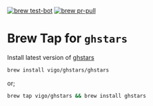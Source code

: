 [![brew test-bot](https://github.com/vigo/homebrew-ghstars/actions/workflows/tests.yml/badge.svg)](https://github.com/vigo/homebrew-ghstars/actions/workflows/tests.yml)
[![brew pr-pull](https://github.com/vigo/homebrew-ghstars/actions/workflows/publish.yml/badge.svg)](https://github.com/vigo/homebrew-ghstars/actions/workflows/publish.yml)

# Brew Tap for `ghstars`

Install latest version of [ghstars](https://github.com/vigo/ghstars)

```bash
brew install vigo/ghstars/ghstars
```

or;

```bash
brew tap vigo/ghstars && brew install ghstars
```

